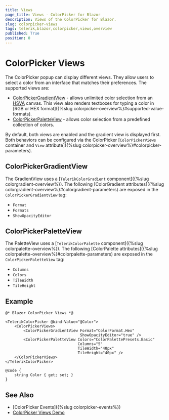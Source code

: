 ```yaml
---
title: Views
page_title: Views - ColorPicker for Blazor
description: Views of the ColorPicker for Blazor.
slug: colorpicker-views
tags: telerik,blazor,colorpicker,views,overview
published: True
position: 0
---
```


# ColorPicker Views

The ColorPicker popup can display different views. They allow users to select a color from an interface that matches their preferences. The supported views are:

* [ColorPickerGradientView](#colorpickergradientview) - allows unlimited color selection from an [HSVA](https://en.wikipedia.org/wiki/HSL_and_HSV) canvas. This view also renders textboxes for typing a color in [RGB or HEX format]({%slug colorpicker-overview%}#supported-value-formats).
* [ColorPickerPaletteView](#colorpickerpaletteview) - allows color selection from a predefined collection of colors.

By default, both views are enabled and the gradient view is displayed first. Both behaviors can be configured via the ColorPicker [`ColorPickerViews` container and `View` attribute]({%slug colorpicker-overview%}#colorpicker-parameters).

## ColorPickerGradientView

The GradientView uses a [`TelerikColorGradient` component]({%slug colorgradient-overview%}). The following [ColorGradient attributes]({%slug colorgradient-overview%}#colorgradient-parameters) are exposed in the `ColorPickerGradientView` tag:

* `Format`
* `Formats`
* `ShowOpacityEditor`

## ColorPickerPaletteView

The PaletteView uses a [`TelerikColorPalette` component]({%slug colorpalette-overview%}). The following [ColorPalette attributes]({%slug colorpalette-overview%}#colorpalette-parameters) are exposed in the `ColorPickerPaletteView` tag:

* `Columns`
* `Colors`
* `TileWidth`
* `TileHeight`

## Example

````CSHTML
@* Blazor ColorPicker Views *@

<TelerikColorPicker @bind-Value="@Color">
    <ColorPickerViews>
        <ColorPickerGradientView Format="ColorFormat.Hex"
                                 ShowOpacityEditor="true" />
        <ColorPickerPaletteView Colors="ColorPalettePresets.Basic"
                                Columns="5"
                                TileWidth="40px"
                                TileHeight="40px" />
    </ColorPickerViews>
</TelerikColorPicker>

@code {
    string Color { get; set; }
}
````


## See Also

* [ColorPicker Events]({%slug colorpicker-events%})
* [ColorPicker Views Demo](https://demos.telerik.com/blazor-ui/colorpicker/views)
